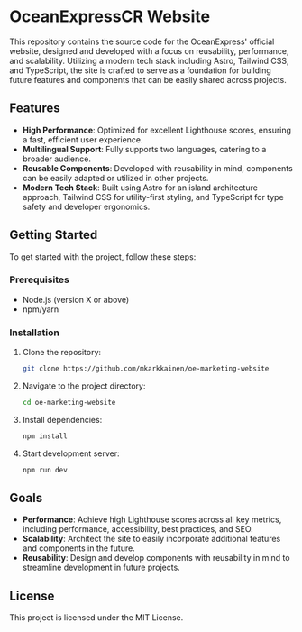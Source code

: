 # OceanExpressCR Website

This repository contains the source code for the OceanExpress' official website, designed and developed with a focus on reusability, performance, and scalability. Utilizing a modern tech stack including Astro, Tailwind CSS, and TypeScript, the site is crafted to serve as a foundation for building future features and components that can be easily shared across projects.

## Features

- **High Performance**: Optimized for excellent Lighthouse scores, ensuring a fast, efficient user experience.
- **Multilingual Support**: Fully supports two languages, catering to a broader audience.
- **Reusable Components**: Developed with reusability in mind, components can be easily adapted or utilized in other projects.
- **Modern Tech Stack**: Built using Astro for an island architecture approach, Tailwind CSS for utility-first styling, and TypeScript for type safety and developer ergonomics.

## Getting Started

To get started with the project, follow these steps:

### Prerequisites

- Node.js (version X or above)
- npm/yarn

### Installation

1. Clone the repository:
   ```bash
   git clone https://github.com/mkarkkainen/oe-marketing-website

2. Navigate to the project directory:
    ```bash
    cd oe-marketing-website

3. Install dependencies:
    ```bash
    npm install

4. Start development server:
    ```bash
    npm run dev

## Goals

- **Performance**: Achieve high Lighthouse scores across all key metrics, including performance, accessibility, best practices, and SEO.
- **Scalability**: Architect the site to easily incorporate additional features and components in the future.
- **Reusability**: Design and develop components with reusability in mind to streamline development in future projects.

## License

This project is licensed under the MIT License.
